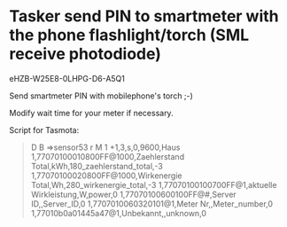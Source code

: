 # Tasker send PIN to smartmeter with the phone flashlight/torch (SML receive photodiode)
eHZB-W25E8-0LHPG-D6-A5Q1

Send smartmeter PIN with mobilephone's torch ;-)

Modify wait time for your meter if necessary.


Script for Tasmota:
>D
>B
=>sensor53 r
>M 1
+1,3,s,0,9600,Haus
1,77070100010800FF@1000,Zaehlerstand Total,kWh,180_zaehlerstand_total,-3
1,77070100020800FF@1000,Wirkenergie Total,Wh,280_wirkenergie_total,-3
1,77070100100700FF@1,aktuelle Wirkleistung,W,power,0
1,77070100600100FF@#,Server ID,,Server_ID,0
1,7707010060320101@1,Meter Nr,,Meter_number,0
1,77010b0a01445a47@1,Unbekannt,,unknown,0
#
